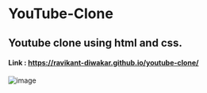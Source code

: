 # YouTube-Clone
## Youtube clone using html and css.
#### Link : https://ravikant-diwakar.github.io/youtube-clone/
![image](https://github.com/ravikant-diwakar/youtube-clone/assets/110620635/6706f321-36fd-4947-84ec-c955ed5cdaf7)

